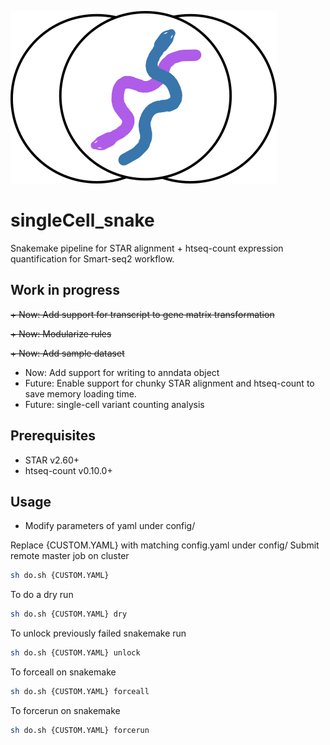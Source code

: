 ![Logo](scSnake.png)
# singleCell_snake
Snakemake pipeline for STAR alignment + htseq-count expression quantification for Smart-seq2 workflow.

Work in progress
----------------
~~+ Now: Add support for transcript to gene matrix transformation~~

~~+ Now: Modularize rules~~

~~+ Now: Add sample dataset~~

+ Now: Add support for writing to anndata object
+ Future: Enable support for chunky STAR alignment and htseq-count to save memory loading time.
+ Future: single-cell variant counting analysis

Prerequisites
-------------
+ STAR v2.60+
+ htseq-count v0.10.0+

Usage
-----
+ Modify parameters of yaml under config/

Replace {CUSTOM.YAML} with matching config.yaml under config/
Submit remote master job on cluster 
```bash
sh do.sh {CUSTOM.YAML}
```

To do a dry run
```bash
sh do.sh {CUSTOM.YAML} dry
```

To unlock previously failed snakemake run
```bash
sh do.sh {CUSTOM.YAML} unlock
```

To forceall on snakemake
```bash
sh do.sh {CUSTOM.YAML} forceall
```

To forcerun on snakemake
```bash
sh do.sh {CUSTOM.YAML} forcerun
```
